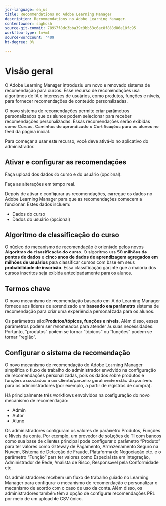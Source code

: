 ```yaml
---
jcr-language: en_us
title: Recommendations no Adobe Learning Manager
description: Recommendations no Adobe Learning Manager.
contentowner: saghosh
source-git-commit: 78957f8dc3bba39c9bb53c6ac8f888d86e18fc95
workflow-type: tm+mt
source-wordcount: '409'
ht-degree: 0%

---
```



# Visão geral

O Adobe Learning Manager introduziu um novo e renovado sistema de recomendação para cursos. Esse recurso de recomendações usa algoritmos de IA e interesses de usuários, como produtos, funções e níveis, para fornecer recomendações de conteúdo personalizadas.

O novo sistema de recomendações permite criar parâmetros personalizados que os alunos podem selecionar para receber recomendações personalizadas. Essas recomendações serão exibidas como Cursos, Caminhos de aprendizado e Certificações para os alunos no feed da página inicial.

Para começar a usar este recurso, você deve ativá-lo no aplicativo do administrador.

## Ativar e configurar as recomendações

Faça upload dos dados do curso e do usuário (opcional).

Faça as alterações em tempo real.

Depois de ativar e configurar as recomendações, carregue os dados no Adobe Learning Manager para que as recomendações comecem a funcionar. Estes dados incluem:

* Dados do curso
* Dados do usuário (opcional)

## Algoritmo de classificação do curso

O núcleo do mecanismo de recomendação é orientado pelos novos **Algoritmo de classificação do curso**. O algoritmo usa **50 milhões de pontos de dados** e **cinco anos de dados de aprendizagem agregados em milhões de usuários** para classificar cursos com base em seus **probabilidade de inscrição**. Essa classificação garante que a maioria dos cursos inscritos seja exibida antecipadamente para os alunos.

## Termos chave

O novo mecanismo de recomendação baseado em IA do Learning Manager fornece aos líderes de aprendizado um **baseado em parâmetro** sistema de recomendação para criar uma experiência personalizada para os alunos.

Os parâmetros são:**Produtos/tópicos, funções e níveis**. Além disso, esses parâmetros podem ser renomeados para atender às suas necessidades. Portanto, “produtos” podem se tornar “tópicos” ou “funções” podem se tornar “região”.

## Configurar o sistema de recomendação

O novo mecanismo de recomendação do Adobe Learning Manager simplifica o fluxo de trabalho do administrador envolvido na configuração de recomendações personalizadas, pois os dados sobre produtos e funções associados a um cliente/parceiro geralmente estão disponíveis para os administradores (por exemplo, a partir de registros de compra).

Há principalmente três workflows envolvidos na configuração do novo mecanismo de recomendação:

* Admin
* Autor
* Aluno

Os administradores configuram os valores de parâmetro Produtos, Funções e Níveis da conta. Por exemplo, um provedor de soluções de TI com bancos como sua base de clientes principal pode configurar o parâmetro “Produto” para ter valores como Gateway de Pagamento, Armazenamento Seguro na Nuvem, Sistema de Detecção de Fraude, Plataforma de Negociação etc. e o parâmetro “Função” para ter valores como Especialista em Integração, Administrador de Rede, Analista de Risco, Responsável pela Conformidade etc.

Os administradores recebem um fluxo de trabalho guiado no Learning Manager para configurar o mecanismo de recomendação e personalizar o mecanismo de acordo com o caso de uso da conta. Além disso, os administradores também têm a opção de configurar recomendações PRL por meio de um upload de CSV único.

